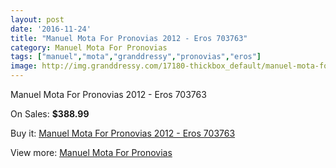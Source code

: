 ```yaml
---
layout: post
date: '2016-11-24'
title: "Manuel Mota For Pronovias 2012 - Eros 703763"
category: Manuel Mota For Pronovias
tags: ["manuel","mota","granddressy","pronovias","eros"]
image: http://img.granddressy.com/17180-thickbox_default/manuel-mota-for-pronovias-2012-eros-703763.jpg
---
```

Manuel Mota For Pronovias 2012 - Eros 703763

On Sales: **$388.99**
<a href="https://www.granddressy.com/en/manuel-mota-for-pronovias/16182-manuel-mota-for-pronovias-2012-eros-703763.html"><amp-img layout="responsive" width="600" height="600" src="//img.granddressy.com/17180-thickbox_default/manuel-mota-for-pronovias-2012-eros-703763.jpg" alt="Manuel Mota For Pronovias 2012 - Eros 703763 0" /></a>

Buy it: [Manuel Mota For Pronovias 2012 - Eros 703763](https://www.granddressy.com/en/manuel-mota-for-pronovias/16182-manuel-mota-for-pronovias-2012-eros-703763.html "Manuel Mota For Pronovias 2012 - Eros 703763")

View more: [Manuel Mota For Pronovias](https://www.granddressy.com/en/272-manuel-mota-for-pronovias "Manuel Mota For Pronovias")
